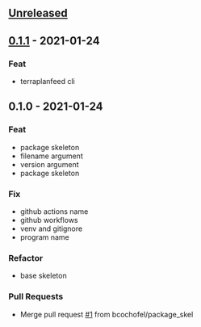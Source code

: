 
<a name="unreleased"></a>
## [Unreleased]


<a name="0.1.1"></a>
## [0.1.1] - 2021-01-24
### Feat
- terraplanfeed cli


<a name="0.1.0"></a>
## 0.1.0 - 2021-01-24
### Feat
- package skeleton
- filename argument
- version argument
- package skeleton

### Fix
- github actions name
- github workflows
- venv and gitignore
- program name

### Refactor
- base skeleton

### Pull Requests
- Merge pull request [#1](https://github.com/bcochofel/terraplanfeed/issues/1) from bcochofel/package_skel


[Unreleased]: https://github.com/bcochofel/terraplanfeed/compare/0.1.1...HEAD
[0.1.1]: https://github.com/bcochofel/terraplanfeed/compare/0.1.0...0.1.1
